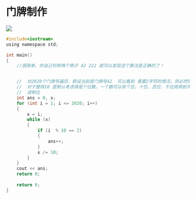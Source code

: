 # 门牌制作

![](https://blogwnx-bucket.oss-cn-beijing.aliyuncs.com/img/image-20240117205913944-17054963549031-17167366266401.png)

```c
#include<iostream>
using namespace std;

int main()
{
    //很简单，你自己列举两个例子 42 222 就可以发现这个算法是正确的了！


    //  对2020个门牌号遍历，假设当前是门牌号42  可以看到 需要2字符的情况，则必然同10求余数 得2
    //  对于整除10 是默认考虑得是个位数，一个数可以有个位，十位，百位，千位用用到字符2，所以要整除10来考虑不同
    //  进制位
    int ans = 0, x;
    for (int i = 1; i <= 2020; i++)
    {
        x = i;
        while (x)
        {   
            if (i  % 10 == 2)
            {
                ans++;
            }
            x /= 10;
        }
    }
    cout << ans;
    return 0;
    
    return 0;
}


```

